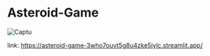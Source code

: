 # Asteroid-Game
![Captu](https://github.com/user-attachments/assets/a8b038a5-7a79-472c-89ab-fe0fa4e38e1a)

link: https://asteroid-game-3who7ouvt5g8u4zke5jylc.streamlit.app/
